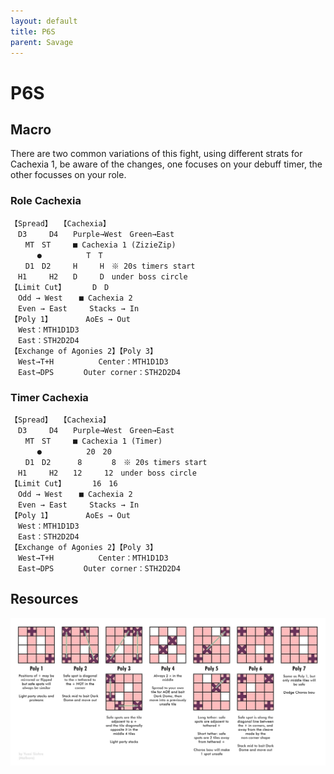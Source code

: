 ```yaml
---
layout: default
title: P6S
parent: Savage
---
```


# P6S

## Macro
There are two common variations of this fight, using different strats for Cachexia 1, be aware of the changes, one focuses on your debuff timer, the other focusses on your role.

### Role Cachexia
```
【Spread】　　【Cachexia】
　D3　　　D4　　Purple→West　Green→East
　　MT　ST　　　■ Cachexia 1 (ZizieZip)
　　　 ●　　　　　　T　T　
　　D1　D2　　　H　　　H　※ 20s timers start
　H1　　　H2　　D　　　D　under boss circle
【Limit Cut】 　　　D　D
　Odd → West  　■ Cachexia 2
　Even → East　　　Stacks → In
【Poly 1】　　　　　AoEs → Out
　West：MTH1D1D3
　East：STH2D2D4
【Exchange of Agonies 2】【Poly 3】
　West→T+H　　　　　　Center：MTH1D1D3
　East→DPS　　　　Outer corner：STH2D2D4
```

### Timer Cachexia
```
【Spread】　　【Cachexia】
　D3　　　D4　　Purple→West　Green→East
　　MT　ST　　　■ Cachexia 1 (Timer)
　　　 ●　　　　　　20　20　
　　D1　D2　　　 8　　　　8　※ 20s timers start
　H1　　　H2　　12　　　12　under boss circle
【Limit Cut】 　　　16　16
　Odd → West  　■ Cachexia 2
　Even → East　　　Stacks → In
【Poly 1】　　　　　AoEs → Out
　West：MTH1D1D3
　East：STH2D2D4
【Exchange of Agonies 2】【Poly 3】
　West→T+H　　　　　　Center：MTH1D1D3
　East→DPS　　　　Outer corner：STH2D2D4
```

## Resources

![](/assets/images/p6sref.png)